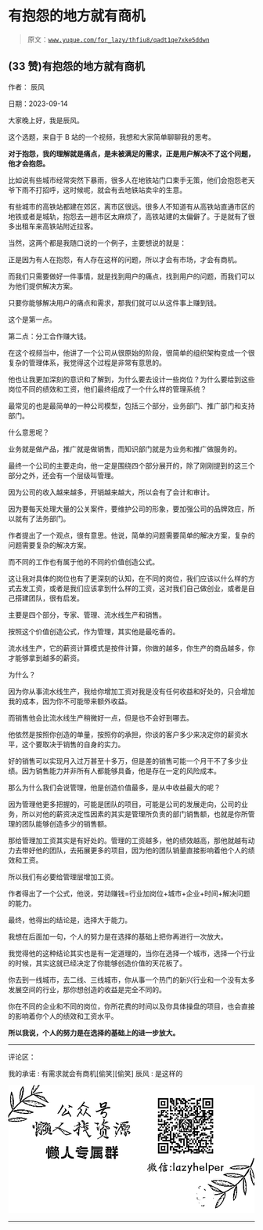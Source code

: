 # 有抱怨的地方就有商机

> 原文：[`www.yuque.com/for_lazy/thfiu8/qadt1qe7xke5ddwn`](https://www.yuque.com/for_lazy/thfiu8/qadt1qe7xke5ddwn)

## (33 赞)有抱怨的地方就有商机

作者： 辰风

日期：2023-09-14

大家晚上好，我是辰风。

这个选题，来自于 B 站的一个视频，我想和大家简单聊聊我的思考。

**对于抱怨，我的理解就是痛点，是未被满足的需求，正是用户解决不了这个问题，他才会抱怨。**

比如说有些城市经常突然下暴雨，很多人在地铁站门口束手无策，他们会抱怨老天爷下雨不打招呼，这时候呢，就会有去地铁站卖伞的生意。

有些城市的高铁站都建在郊区，离市区很远。很多人不知道有从高铁站直通市区的地铁或者是城轨，抱怨去一趟市区太麻烦了，高铁站建的太偏僻了。于是就有了很多出租车来高铁站附近拉客。

当然，这两个都是我随口说的一个例子，主要想说的就是：

正是因为有人在抱怨，有人存在这样的问题，所以才会有市场，才会有商机。

而我们只需要做好一件事情，就是找到用户的痛点，找到用户的问题，而我们可以为他们提供解决方案。

只要你能够解决用户的痛点和需求，那我们就可以从这件事上赚到钱。

这个是第一点。

第二点：分工合作赚大钱。

在这个视频当中，他讲了一个公司从很原始的阶段，很简单的组织架构变成一个很复杂的管理体系，我觉得这个过程是非常有意思的。

他也让我更加深刻的意识和了解到，为什么要去设计一些岗位？为什么要给到这些岗位不同的绩效和工资，他们最终组成了一个什么样的管理系统？

最常见的也是最简单的一种公司模型，包括三个部分，业务部门、推广部门和支持部门。

什么意思呢？

业务就是做产品，推广就是做销售，而知识部门就是为业务和推广做服务的。

最终一个公司的主要走向，他一定是围绕四个部分展开的，除了刚刚提到的这三个部分之外，还会有一个层级叫管理。

因为公司的收入越来越多，开销越来越大，所以会有了会计和审计。

因为要每天处理大量的公关案件，要维护公司的形象，要加强公司的品牌效应，所以就有了法务部门。

作者提出了一个观点，很有意思。他说，简单的问题需要简单的解决方案，复杂的问题需要复杂的解决方案。

而不同的工作也有属于他的不同的价值创造公式。

这让我对具体的岗位也有了更深刻的认知，在不同的岗位，我们应该以什么样的方式去发工资，或者是我们应该拿到什么样的工资，这对我们自己做创业，或者是自己搭建团队，很有启发。

主要是四个部分，专家、管理、流水线生产和销售。

按照这个价值创造公式，作为管理，其实他是最吃香的。

流水线生产，它的薪资计算模式是按件计算，你做的越多，你生产的商品越多，你才能够拿到越多的薪资。

为什么？

因为你从事流水线生产，我给你增加工资对我是没有任何收益和好处的，只会增加我的成本，因为你不可能带来额外收益。

而销售他会比流水线生产稍微好一点，但是也不会好到哪去。

他依然是按照你创造的单量，按照你的承担，你谈的客户多少来决定你的薪资水平，这个要取决于销售的自身的实力。

好的销售可以实现月入过万甚至十多万，但是差的销售可能一个月干不了多少业绩。因为销售能力并非所有人都能够具备，他是存在一定的风险成本。

那么为什么我们会说管理，他是创造价值最多，是从中收益最大的呢？

因为管理他更多把握的，可能是团队的项目，可能是公司的发展走向，公司的业务，所以对他的薪资决定性因素的其实是管理所负责的部门销售额，也就是你所管理的团队能够创造多少的销售额。

那给管理加工资其实是有好处的。管理的工资越多，他的绩效越高，那他就越有动力去带好他的团队，去拓展更多的项目，因为他的团队销量直接影响着他个人的绩效和工资。

所以我们有必要给管理层增加工资。

作者得出了一个公式，他说，劳动赚钱=行业加岗位+城市+企业+时间+解决问题的能力。

最终，他得出的结论是，选择大于能力。

我想在后面加一句，个人的努力是在选择的基础上把你再进行一次放大。

我觉得他的这种结论其实也是有一定道理的，当你在选择一个城市，选择一个行业的时候，其实这就已经决定了你能够创造价值的天花板了。

你去到一线城市，去二线、三线城市，你从事一个热门的新兴行业和一个没有太多发展空间的行业，那你想创造的收益是完全不同的。

你在不同的企业和不同的岗位，你所花费的时间以及你具体操盘的项目，也会直接的影响着你个人的绩效和工资水平。

**所以我说，个人的努力是在选择的基础上的进一步放大。**

* * *

评论区：

我的承诺 : 有需求就会有商机[偷笑][偷笑]
辰风 : 是这样的

![](img/1c37d505930596d12a88ab23e11aa07a.png)

* * *